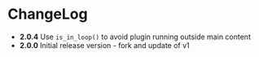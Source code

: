 ChangeLog
=========
- **2.0.4** Use `is_in_loop()` to avoid plugin running outside main content
- **2.0.0** Initial release version - fork and update of v1
